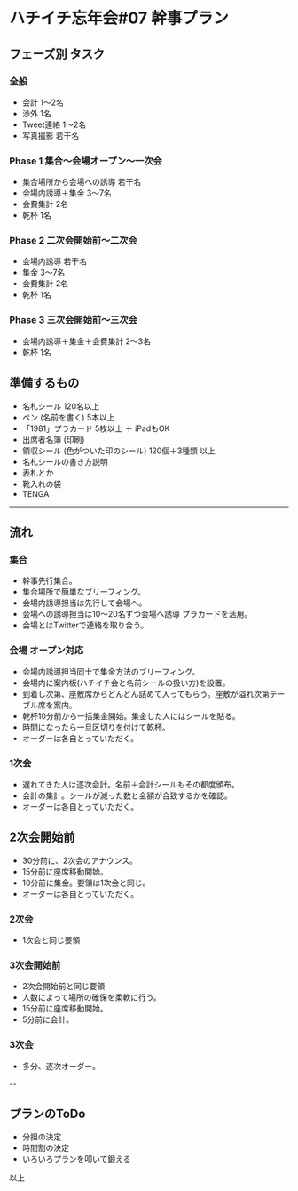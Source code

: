 # ハチイチ忘年会#07 幹事プラン

## フェーズ別 タスク

### 全般

- 会計 1〜2名
- 渉外 1名
- Tweet連絡 1〜2名
- 写真撮影 若干名

### Phase 1 集合〜会場オープン〜一次会

- 集合場所から会場への誘導 若干名
- 会場内誘導＋集金 3〜7名
- 会費集計 2名
- 乾杯 1名

### Phase 2 二次会開始前〜二次会

- 会場内誘導 若干名
- 集金 3〜7名
- 会費集計 2名
- 乾杯 1名

### Phase 3 三次会開始前〜三次会

- 会場内誘導＋集金＋会費集計 2〜3名
- 乾杯 1名

## 準備するもの

- 名札シール 120名以上
- ペン (名前を書く) 5本以上
- 「1981」プラカード 5枚以上 ＋ iPadもOK
- 出席者名簿 (印刷)
- 領収シール (色がついた印のシール) 120個＋3種類 以上
- 名札シールの書き方説明
- 表札とか
- 靴入れの袋
- TENGA

---

## 流れ

### 集合

- 幹事先行集合。
- 集合場所で簡単なブリーフィング。
- 会場内誘導担当は先行して会場へ。
- 会場への誘導担当は10〜20名ずつ会場へ誘導 プラカードを活用。
- 会場とはTwitterで連絡を取り合う。

### 会場 オープン対応

- 会場内誘導担当同士で集金方法のブリーフィング。
- 会場内に案内板(ハチイチ会と名前シールの扱い方)を設置。
- 到着し次第、座敷席からどんどん詰めて入ってもらう。座敷が溢れ次第テーブル席を案内。
- 乾杯10分前から一括集金開始。集金した人にはシールを貼る。
- 時間になったら一旦区切りを付けて乾杯。
- オーダーは各自とっていただく。

### 1次会

- 遅れてきた人は逐次会計。名前＋会計シールもその都度頒布。
- 会計の集計。シールが減った数と金額が合致するかを確認。
- オーダーは各自とっていただく。

## 2次会開始前

- 30分前に、2次会のアナウンス。
- 15分前に座席移動開始。
- 10分前に集金。要領は1次会と同じ。
- オーダーは各自とっていただく。

### 2次会

- 1次会と同じ要領

### 3次会開始前

- 2次会開始前と同じ要領
- 人数によって場所の確保を柔軟に行う。
- 15分前に座席移動開始。
- 5分前に会計。

### 3次会

- 多分、逐次オーダー。

--

## プランのToDo

- 分担の決定
- 時間割の決定
- いろいろプランを叩いて鍛える


以上
